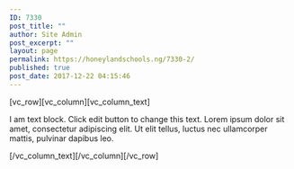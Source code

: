 ```yaml
---
ID: 7330
post_title: ""
author: Site Admin
post_excerpt: ""
layout: page
permalink: https://honeylandschools.ng/7330-2/
published: true
post_date: 2017-12-22 04:15:46
---
```

[vc_row][vc_column][vc_column_text]

I am text block. Click edit button to change this text. Lorem ipsum dolor sit amet, consectetur adipiscing elit. Ut elit tellus, luctus nec ullamcorper mattis, pulvinar dapibus leo.

[/vc_column_text][/vc_column][/vc_row]